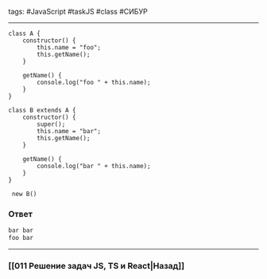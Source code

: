 tags: #JavaScript #taskJS #class #СИБУР 
___

```JS
class A {
    constructor() {
        this.name = "foo";
        this.getName();
    }

    getName() {
        console.log("foo " + this.name);
    }
}

class B extends A {
    constructor() {
        super();
        this.name = "bar";
        this.getName();
    }

    getName() {
        console.log("bar " + this.name);
    }
}

 new B()
```

### Ответ

```js
bar bar
foo bar
```

___
### [[011 Решение задач JS, TS и React|Назад]]